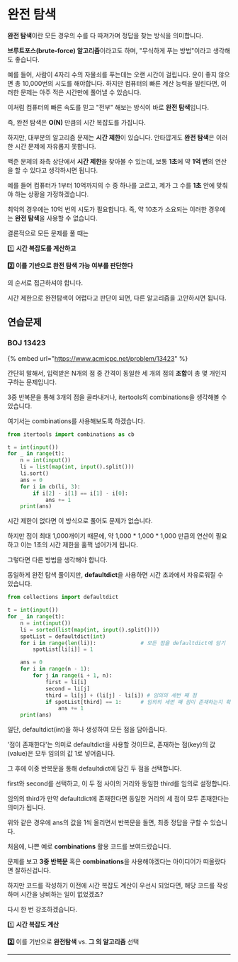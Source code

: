 # 완전 탐색

**완전 탐색**이란 모든 경우의 수를 다 따져가며 정답을 찾는 방식을 의미합니다.

**브루트포스(brute-force) 알고리즘**이라고도 하며, "무식하게 푸는 방법"이라고 생각해도 좋습니다.

예를 들어, 사람이 4자리 수의 자물쇠를 푸는데는 오랜 시간이 걸립니다. 운이 좋지 않으면 총 10,000번의 시도를 해야합니다. 하지만 컴퓨터의 빠른 계산 능력을 빌린다면, 이러한 문제는 아주 적은 시간만에 풀어낼 수 있습니다.

이처럼 컴퓨터의 빠른 속도를 믿고 "전부" 해보는 방식이 바로 **완전 탐색**입니다.

즉, 완전 탐색은 **O(N)** 만큼의 시간 복잡도를 가집니다.



하지만, 대부분의 알고리즘 문제는 **시간 제한**이 있습니다. 안타깝게도 **완전 탐색**은 이러한 시간 문제에 자유롭지 못합니다.

백준 문제의 좌측 상단에서 **시간 제한**을 찾아볼 수 있는데, 보통 **1초**에 약 **1억 번**의 연산을 할 수 있다고 생각하시면 됩니다.



예를 들어 컴퓨터가 1부터 10억까지의 수 중 하나를 고르고, 제가 그 수를 **1초** 안에 맞춰야 하는 상황을 가정하겠습니다.

최악의 경우에는 10억 번의 시도가 필요합니다. 즉, 약 10초가 소요되는 이러한 경우에는 **완전 탐색**을 사용할 수 없습니다.



결론적으로 모든 문제를 풀 때는

1️⃣ **시간 복잡도를 계산하고**

**2️⃣ 이를 기반으로 완전 탐색 가능 여부를 판단한다**

의 순서로 접근하셔야 합니다.

시간 제한으로 완전탐색이 어렵다고 판단이 되면, 다른 알고리즘을 고안하시면 됩니다.



## 연습문제

### BOJ 13423

{% embed url="https://www.acmicpc.net/problem/13423" %}

간단히 말해서, 입력받은 N개의 점 중 간격이 동일한 세 개의 점의 **조합**이 총 몇 개인지 구하는 문제입니다.

3중 반복문을 통해 3개의 점을 골라내거나, itertools의 combinations을 생각해볼 수 있습니다.

여기서는 combinations를 사용해보도록 하겠습니다.

```python
from itertools import combinations as cb

t = int(input())
for _ in range(t):
    n = int(input())
    li = list(map(int, input().split()))
    li.sort()
    ans = 0
    for i in cb(li, 3):
        if i[2] - i[1] == i[1] - i[0]:
            ans += 1
    print(ans)
```

시간 제한이 없다면 이 방식으로 풀어도 문제가 없습니다.

하지만 점이 최대 1,000개이기 때문에, 약 1,000 \* 1,000 \* 1,000 만큼의 연산이 필요하고 이는 1초의 시간 제한을 훌쩍 넘어가게 됩니다.

그렇다면 다른 방법을 생각해야 합니다.



동일하게 완전 탐색 풀이지만, **defaultdict**을 사용하면 시간 초과에서 자유로워질 수 있습니다.

```python
from collections import defaultdict

t = int(input())
for _ in range(t):
    n = int(input())
    li = sorted(list(map(int, input().split())))
    spotList = defaultdict(int)
    for i in range(len(li)):              # 모든 점을 defaultdict에 담기
        spotList[li[i]] = 1

    ans = 0
    for i in range(n - 1):
        for j in range(i + 1, n):
            first = li[i]
            second = li[j]
            third = li[j] + (li[j] - li[i]) # 임의의 세번 째 점
            if spotList[third] == 1:      # 임의의 세번 째 점이 존재하는지 확인
                ans += 1
    print(ans)
```

일단, defaultdict(int)을 하나 생성하여 모든 점을 담아줍니다.&#x20;

'점이 존재한다'는 의미로 defaultdict을 사용할 것이므로, 존재하는 점(key)의 값(value)은 모두 임의의 값 1로 넣어줍니다.

그 후에 이중 반복문을 통해 defaultdict에 담긴 두 점을 선택합니다.

first와 second를 선택하고, 이 두 점 사이의 거리와 동일한 third를 임의로 설정합니다.

임의의 third가 만약 defaultdict에 존재한다면 동일한 거리의 세 점이 모두 존재한다는 의미가 됩니다.

위와 같은 경우에 ans의 값을 1씩 올리면서 반복문을 돌면, 최종 정답을 구할 수 있습니다.



처음에, 나쁜 예로 **combinations** 활용 코드를 보여드렸습니다.

문제를 보고 **3중 반복문** 혹은 **combinations**을 사용해야겠다는 아이디어가 떠올랐다면 잘하신겁니다.&#x20;

하지만 코드를 작성하기 이전에 시간 복잡도 계산이 우선시 되었다면, 해당 코드를 작성하며 시간을 낭비하는 일이 없었겠죠?



다시 한 번 강조하겠습니다.

1️⃣ **시간 복잡도 계산**

**2️⃣** 이를 기반으로 **완전탐색** vs. **그 외 알고리즘** 선택



****

